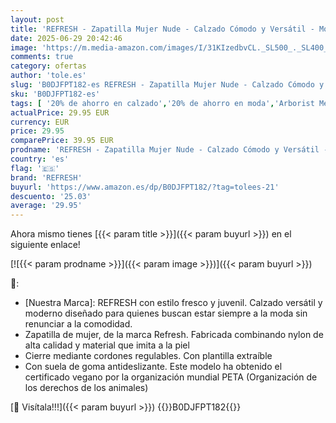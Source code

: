 ```yaml
---
layout: post
title: 'REFRESH - Zapatilla Mujer Nude - Calzado Cómodo y Versátil - Moda Casual - Modelo 17243302  Talla 38 '
date: 2025-06-29 20:42:46
image: 'https://m.media-amazon.com/images/I/31KIzedbvCL._SL500_._SL400_.jpg'
comments: true
category: ofertas
author: 'tole.es'
slug: 'B0DJFPT182-es REFRESH - Zapatilla Mujer Nude - Calzado Cómodo y Versátil...'
sku: 'B0DJFPT182-es'
tags: [ '20% de ahorro en calzado','20% de ahorro en moda','Arborist Merchandising Root','Compre 2, obtenga un 10 % de descuento','Compre 2, obtenga un 10 % de descuento_Shoes 1','Moda','Moda Mujer','Prime Student -10% adicional en una selección de Moda','Self Service','Special Features Stores','Zapatillas casual para mujer','Zapatillas deportivas y de moda para mujer','Zapatos para mujer','Zapatos: -10% adicional en una selección de Moda','c8538d25-3af9-48d3-aeff-5f3ce5572a36_0','c8538d25-3af9-48d3-aeff-5f3ce5572a36_1701','c8538d25-3af9-48d3-aeff-5f3ce5572a36_4801','c8538d25-3af9-48d3-aeff-5f3ce5572a36_8301','refresh','zapatilla','🇪🇸', ]
actualPrice: 29.95 EUR
currency: EUR
price: 29.95
comparePrice: 39.95 EUR
prodname: 'REFRESH - Zapatilla Mujer Nude - Calzado Cómodo y Versátil - Moda Casual - Modelo 17243302  Talla 38 '
country: 'es'
flag: '🇪🇸'
brand: 'REFRESH'
buyurl: 'https://www.amazon.es/dp/B0DJFPT182/?tag=tolees-21'
descuento: '25.03'
average: '29.95'
---
```


Ahora mismo tienes [{{< param title >}}]({{< param buyurl >}}) en el siguiente enlace!

[![{{< param prodname >}}]({{< param image >}})]({{< param buyurl >}})

🔎:

- [Nuestra Marca]: REFRESH con estilo fresco y juvenil. Calzado versátil y moderno diseñado para quienes buscan estar siempre a la moda sin renunciar a la comodidad.
- Zapatilla de mujer, de la marca Refresh. Fabricada combinando nylon de alta calidad y material que imita a la piel
- Cierre mediante cordones regulables. Con plantilla extraíble
- Con suela de goma antideslizante. Este modelo ha obtenido el certificado vegano por la organización mundial PETA (Organización de los derechos de los animales)

[🛒 Visítala!!!]({{< param buyurl >}})
{{<world>}}B0DJFPT182{{</world>}}

